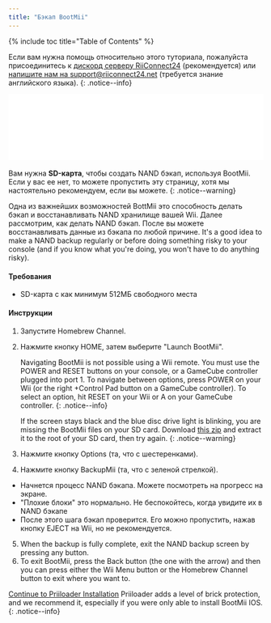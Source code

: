 ```yaml
---
title: "Бэкап BootMii"
---
```


{% include toc title="Table of Contents" %}

Если вам нужна помощь относительно этого туториала, пожалуйста присоединитесь к [дискорд серверу RiiConnect24](https://discord.gg/b4Y7jfD) (рекомендуется) или [напишите нам на support@riiconnect24.net](mailto:support@riiconnect24.net) (требуется знание английского языка).
{: .notice--info}

![BootMii Logo](/images/bootmii.png)

Вам нужна **SD-карта**, чтобы создать NAND бэкап, используя BootMii. Если у вас ее нет, то можете пропустить эту страницу, хотя мы настоятельно рекомендуем, если вы можете.
{: .notice--warning}

Одна из важнейших возможностей BottMii это способность делать бэкап и восстанавливать NAND хранилище вашей Wii. Далее рассмотрим, как делать NAND бэкап. После вы можете восстанавливать данные из бэкапа по любой причине. It's a good idea to make a NAND backup regularly or before doing something risky to your console (and if you know what you're doing, you won't have to do anything risky).

#### Требования
* SD-карта с как минимум 512МБ свободного места

#### Инструкции
1. Запустите Homebrew Channel.
2. Нажмите кнопку HOME, затем выберите "Launch BootMii".

    Navigating BootMii is not possible using a Wii remote. You must use the POWER and RESET buttons on your console, or a GameCube controller plugged into port 1. To navigate between options, press POWER on your Wii (or the right +Control Pad button on a GameCube controller). To select an option, hit RESET on your Wii or A on your GameCube controller.
    {: .notice--info}


    If the screen stays black and the blue disc drive light is blinking, you are missing the BootMii files on your SD card. Download [this zip](https://static.hackmii.com/bootmii_sd_files.zip) and extract it to the root of your SD card, then try again.
    {: .notice--warning}

3. Нажмите кнопку Options (та, что с шестеренками).
4. Нажмите кнопку BackupMii (та, что с зеленой стрелкой).
- Начнется процесс NAND бэкапа. Можете посмотреть на прогресс на экране.
- "Плохие блоки" это нормально. Не беспокойтесь, когда увидите их в NAND бэкапе
- После этого шага бэкап проверится. Его можно пропустить, нажав кнопку EJECT на Wii, но не рекомендуется.
5. When the backup is fully complete, exit the NAND backup screen by pressing any button.
6. To exit BootMii, press the Back button (the one with the arrow) and then you can press either the Wii Menu button or the Homebrew Channel button to exit where you want to.


<!---
To restore from a NAND backup on your SD card, you can follow these instructions using RestoreMii (the button right next to BackupMii with a red arrow).
{: .notice--info}
-->

[Continue to Priiloader Installation](priiloader) Priiloader adds a level of brick protection, and we recommend it, especially if you were only able to install BootMii IOS.
{: .notice--info}
